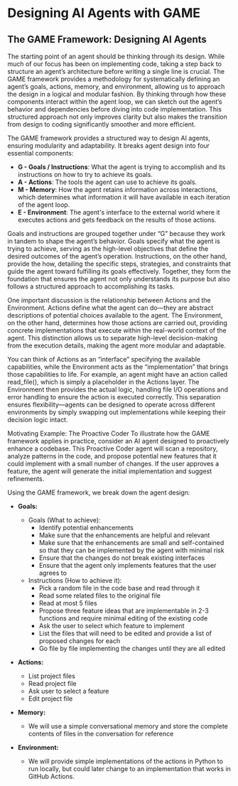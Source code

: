 # Designing AI Agents with GAME

## The GAME Framework: Designing AI Agents

The starting point of an agent should be thinking through its design. While much of our focus has been on implementing code, taking a step back to structure an agent’s architecture before writing a single line is crucial. The GAME framework provides a methodology for systematically defining an agent’s goals, actions, memory, and environment, allowing us to approach the design in a logical and modular fashion. By thinking through how these components interact within the agent loop, we can sketch out the agent’s behavior and dependencies before diving into code implementation. This structured approach not only improves clarity but also makes the transition from design to coding significantly smoother and more efficient.

The GAME framework provides a structured way to design AI agents, ensuring modularity and adaptability. It breaks agent design into four essential components:

- **G - Goals / Instructions**: What the agent is trying to accomplish and its instructions on how to try to achieve its goals.
- **A - Actions**: The tools the agent can use to achieve its goals.
- **M - Memory**: How the agent retains information across interactions, which determines what information it will have available in each iteration of the agent loop.
- **E - Environment**: The agent's interface to the external world where it executes actions and gets feedback on the results of those actions.

Goals and instructions are grouped together under “G” because they work in tandem to shape the agent’s behavior. Goals specify what the agent is trying to achieve, serving as the high-level objectives that define the desired outcomes of the agent’s operation. Instructions, on the other hand, provide the how, detailing the specific steps, strategies, and constraints that guide the agent toward fulfilling its goals effectively. Together, they form the foundation that ensures the agent not only understands its purpose but also follows a structured approach to accomplishing its tasks.

One important discussion is the relationship between Actions and the Environment. Actions define what the agent can do—they are abstract descriptions of potential choices available to the agent. The Environment, on the other hand, determines how those actions are carried out, providing concrete implementations that execute within the real-world context of the agent. This distinction allows us to separate high-level decision-making from the execution details, making the agent more modular and adaptable.

You can think of Actions as an “interface” specifying the available capabilities, while the Environment acts as the “implementation” that brings those capabilities to life. For example, an agent might have an action called read_file(), which is simply a placeholder in the Actions layer. The Environment then provides the actual logic, handling file I/O operations and error handling to ensure the action is executed correctly. This separation ensures flexibility—agents can be designed to operate across different environments by simply swapping out implementations while keeping their decision logic intact.

Motivating Example: The Proactive Coder
To illustrate how the GAME framework applies in practice, consider an AI agent designed to proactively enhance a codebase. This Proactive Coder agent will scan a repository, analyze patterns in the code, and propose potential new features that it could implement with a small number of changes. If the user approves a feature, the agent will generate the initial implementation and suggest refinements.

Using the GAME framework, we break down the agent design:

- **Goals:**
  - Goals (What to achieve):
    - Identify potential enhancements
    - Make sure that the enhancements are helpful and relevant
    - Make sure that the enhancements are small and self-contained so that they can be implemented by the agent with minimal risk
    - Ensure that the changes do not break existing interfaces
    - Ensure that the agent only implements features that the user agrees to
  - Instructions (How to achieve it):
    - Pick a random file in the code base and read through it
    - Read some related files to the original file
    - Read at most 5 files
    - Propose three feature ideas that are implementable in 2-3 functions and require minimal editing of the existing code
    - Ask the user to select which feature to implement
    - List the files that will need to be edited and provide a list of proposed changes for each
    - Go file by file implementing the changes until they are all edited

- **Actions:**
  - List project files
  - Read project file
  - Ask user to select a feature
  - Edit project file

- **Memory:**
  - We will use a simple conversational memory and store the complete contents of files in the conversation for reference

- **Environment:**
  - We will provide simple implementations of the actions in Python to run locally, but could later change to an implementation that works in GitHub Actions.
